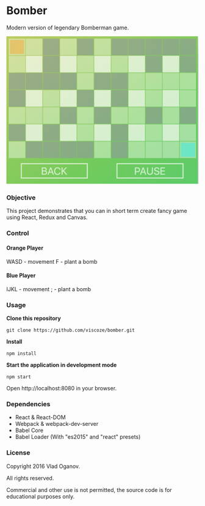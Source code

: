 Bomber
=====================

Modern version of legendary Bomberman game.

![bomber](bomber.png)

### Objective

This project demonstrates that you can in short term create fancy game using React,
Redux and Canvas.

### Control

#### Orange Player

WASD - movement
F    - plant a bomb

#### Blue Player

IJKL - movement
;    - plant a bomb

### Usage
**Clone this repository**
```
git clone https://github.com/viscoze/bomber.git
```

**Install**
```
npm install
```

**Start the application in development mode**
```
npm start
```

Open http://localhost:8080 in your browser.

### Dependencies

* React & React-DOM
* Webpack & webpack-dev-server
* Babel Core
* Babel Loader (With "es2015" and "react" presets)

### License

Copyright 2016 Vlad Oganov.

All rights reserved.

Commercial and other use is not permitted, the source code is for educational purposes only.
